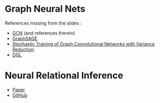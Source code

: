 # Graph Neural Nets
References missing from the slides :

- [GCN](https://tkipf.github.io/graph-convolutional-networks/)  (and references therein)
- [GraphSAGE](http://snap.stanford.edu/graphsage/)
- [Stochastic Training of Graph Convolutional Networks with Variance Reduction](http://proceedings.mlr.press/v80/chen18p/chen18p.pdf)
- [DGL](https://www.dgl.ai/)

# Neural Relational Inference

- [Paper](https://arxiv.org/abs/1802.04687)
- [GitHub](https://github.com/ethanfetaya/NRI)

